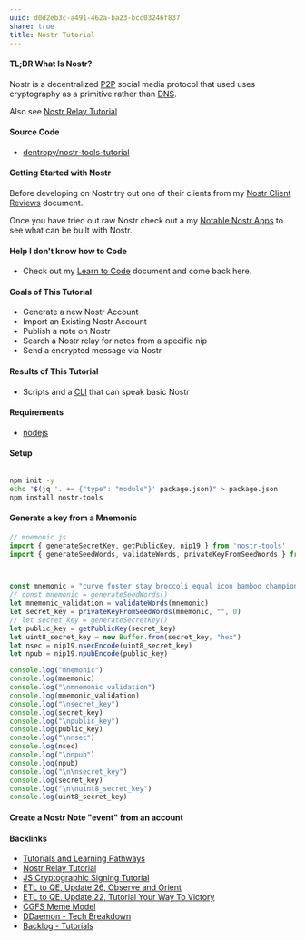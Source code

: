 ```yaml
---
uuid: d0d2eb3c-a491-462a-ba23-bcc03246f837
share: true
title: Nostr Tutorial
---
```

#### TL;DR What Is Nostr?

Nostr is a decentralized [P2P](../eb562da3-447f-489a-a715-3cfcca10e8ec) social media protocol that used uses cryptography as a primitive rather than [DNS](../6f2b1d6c-3b38-4e05-bf02-69af4d23f098).

Also see [Nostr Relay Tutorial](../c7866777-9a38-45b0-9cb6-2bf757879e17)

#### Source Code

* [dentropy/nostr-tools-tutorial](https://github.com/dentropy/nostr-tools-tutorial)
#### Getting Started with Nostr

Before developing on Nostr try out one of their clients from my [Nostr Client Reviews](../60856d0a-a8eb-49dd-ab2b-dd33d16ea527) document.

Once you have tried out raw Nostr check out a my [Notable Nostr Apps](../f5a7d558-219b-4d37-9e18-28f749488612) to see what can be built with Nostr.

#### Help I don't know how to Code

* Check out my [Learn to Code](../130694a5-2d87-49f7-bb8b-123bf5c320a4) document and come back here.

#### Goals of This Tutorial

* Generate a new Nostr Account
* Import an Existing Nostr Account
* Publish a note on Nostr
* Search a Nostr relay for notes from a specific nip
* Send a encrypted message via Nostr

#### Results of This Tutorial

* Scripts and a [CLI](../9b23ae27-ea5d-4cce-a7f5-f16a47705fdd) that can speak basic Nostr

#### Requirements

* [nodejs](../94377dc4-14fb-44cd-9892-4cf3cff78726)

#### Setup

``` bash

npm init -y
echo "$(jq '. += {"type": "module"}' package.json)" > package.json
npm install nostr-tools

```

#### Generate a key from a Mnemonic

``` js
// mnemonic.js
import { generateSecretKey, getPublicKey, nip19 } from 'nostr-tools'
import { generateSeedWords, validateWords, privateKeyFromSeedWords } from 'nostr-tools/nip06'



const mnemonic = "curve foster stay broccoli equal icon bamboo champion casino impact will damp";
// const mnemonic = generateSeedWords()
let mnemonic_validation = validateWords(mnemonic)
let secret_key = privateKeyFromSeedWords(mnemonic, "", 0)
// let secret_key = generateSecretKey()
let public_key = getPublicKey(secret_key)
let uint8_secret_key = new Buffer.from(secret_key, "hex")
let nsec = nip19.nsecEncode(uint8_secret_key)
let npub = nip19.npubEncode(public_key)

console.log("mnemonic")
console.log(mnemonic)
console.log("\nmnemonic validation")
console.log(mnemonic_validation)
console.log("\nsecret_key")
console.log(secret_key)
console.log("\npublic_key")
console.log(public_key)
console.log("\nnsec")
console.log(nsec)
console.log("\nnpub")
console.log(npub)
console.log("\n\nsecret_key")
console.log(secret_key)
console.log("\n\nuint8_secret_key")
console.log(uint8_secret_key)

```

#### Create a Nostr Note "event" from an account



#### Backlinks

* [Tutorials and Learning Pathways](/b554fe38-0be3-4e5e-a817-41077f5f6e69)
* [Nostr Relay Tutorial](/c7866777-9a38-45b0-9cb6-2bf757879e17)
* [JS Cryptographic Signing Tutorial](/be82e67e-13f4-4c86-b3ec-b32852c54e2b)
* [ETL to QE, Update 26, Observe and Orient](/a6694d76-0b96-4dd7-8f4a-8d213fef86f0)
* [ETL to QE, Update 22, Tutorial Your Way To Victory](/72b60152-c15c-4243-8329-67cd13e78ba6)
* [CGFS Meme Model](/88bdf6a2-d788-4352-bb46-373a72542d71)
* [DDaemon - Tech Breakdown](/457c6a22-361f-4b4b-9867-809c7c6d0316)
* [Backlog - Tutorials](/31f7e81a-967e-41f4-872e-91d1571df726)